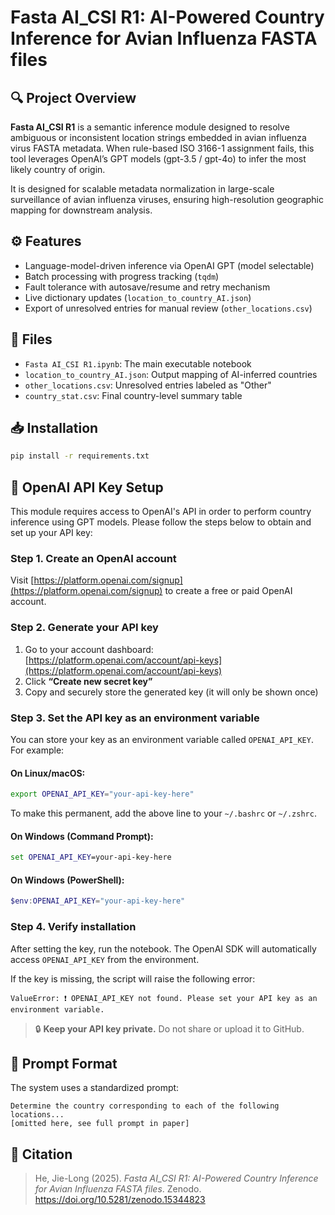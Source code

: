 
# Fasta AI_CSI R1: AI-Powered Country Inference for Avian Influenza FASTA files

## 🔍 Project Overview

**Fasta AI_CSI R1** is a semantic inference module designed to resolve ambiguous or inconsistent location strings embedded in avian influenza virus FASTA metadata. When rule-based ISO 3166-1 assignment fails, this tool leverages OpenAI’s GPT models (gpt-3.5 / gpt-4o) to infer the most likely country of origin.

It is designed for scalable metadata normalization in large-scale surveillance of avian influenza viruses, ensuring high-resolution geographic mapping for downstream analysis.

## ⚙️ Features

- Language-model-driven inference via OpenAI GPT (model selectable)
- Batch processing with progress tracking (`tqdm`)
- Fault tolerance with autosave/resume and retry mechanism
- Live dictionary updates (`location_to_country_AI.json`)
- Export of unresolved entries for manual review (`other_locations.csv`)

## 📂 Files

- `Fasta AI_CSI R1.ipynb`: The main executable notebook
- `location_to_country_AI.json`: Output mapping of AI-inferred countries
- `other_locations.csv`: Unresolved entries labeled as "Other"
- `country_stat.csv`: Final country-level summary table

## 📥 Installation

```bash
pip install -r requirements.txt
```

## 🔐 OpenAI API Key Setup

This module requires access to OpenAI's API in order to perform country inference using GPT models. Please follow the steps below to obtain and set up your API key:

### Step 1. Create an OpenAI account
Visit [https://platform.openai.com/signup](https://platform.openai.com/signup) to create a free or paid OpenAI account.

### Step 2. Generate your API key
1. Go to your account dashboard: [https://platform.openai.com/account/api-keys](https://platform.openai.com/account/api-keys)
2. Click **“Create new secret key”**
3. Copy and securely store the generated key (it will only be shown once)

### Step 3. Set the API key as an environment variable

You can store your key as an environment variable called `OPENAI_API_KEY`. For example:

#### On Linux/macOS:
```bash
export OPENAI_API_KEY="your-api-key-here"
```

To make this permanent, add the above line to your `~/.bashrc` or `~/.zshrc`.

#### On Windows (Command Prompt):
```cmd
set OPENAI_API_KEY=your-api-key-here
```

#### On Windows (PowerShell):
```powershell
$env:OPENAI_API_KEY="your-api-key-here"
```

### Step 4. Verify installation
After setting the key, run the notebook. The OpenAI SDK will automatically access `OPENAI_API_KEY` from the environment.

If the key is missing, the script will raise the following error:
```
ValueError: ❗ OPENAI_API_KEY not found. Please set your API key as an environment variable.
```

> 🔒 **Keep your API key private.** Do not share or upload it to GitHub.

## 🧪 Prompt Format

The system uses a standardized prompt:

```
Determine the country corresponding to each of the following locations...
[omitted here, see full prompt in paper]
```

## 📜 Citation

> He, Jie-Long (2025). *Fasta AI_CSI R1: AI-Powered Country Inference for Avian Influenza FASTA files*. Zenodo. https://doi.org/10.5281/zenodo.15344823
